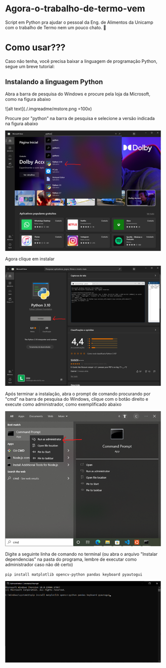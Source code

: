 # Agora-o-trabalho-de-termo-vem
Script em Python pra ajudar o pessoal da Eng. de Alimentos da Unicamp com o trabalho de Termo nem um pouco chato. 🤡

# Como usar???
Caso não tenha, você precisa baixar a linguagem de programação Python, segue um breve tutorial:

## Instalando a linguagem Python
Abra a barra de pesquisa do Windows e procure pela loja da Microsoft, como na figura abaixo

![alt text](./.imgreadme/mstore.png =100x)

Procure por "python" na barra de pesquisa e selecione a versão indicada na figura abaixo

![alt text](./.imgreadme/pythonstore.png)

Agora clique em instalar

![alt text](./.imgreadme/pythoninstallstore.png)

Após terminar a instalação, abra o prompt de comando procurando por "cmd" na barra de pesquisa do Windows, clique com o botão direito e execute como administrador, como exemplificado abaixo

![alt text](./.imgreadme/cmd.png)

Digite a seguinte linha de comando no terminal (ou abra o arquivo "Instalar dependencias" na pasta do programa, lembre de executar como administrador caso não dê certo)

`pip install matplotlib opencv-python pandas keyboard pyautogui`

![alt text](./.imgreadme/termcommand.png)
